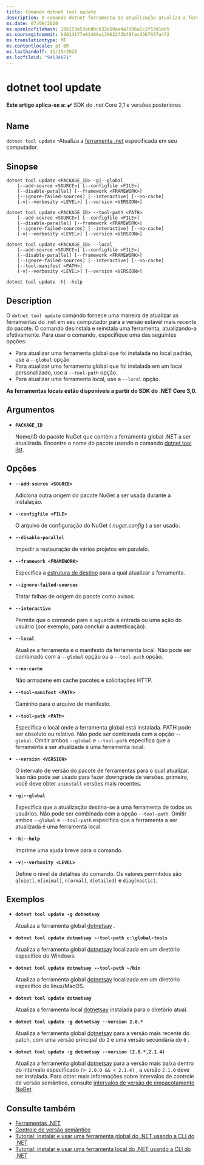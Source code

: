 ```yaml
---
title: Comando dotnet tool update
description: O comando dotnet ferramenta de atualização atualiza a ferramenta .NET especificada em seu computador.
ms.date: 07/08/2020
ms.openlocfilehash: 18b153e53a6dbcb32e50ae4a7d06a1c2f53d1eb5
ms.sourcegitcommit: b201d177e01480a139622f3bf8facd367657a472
ms.translationtype: MT
ms.contentlocale: pt-BR
ms.lasthandoff: 11/15/2020
ms.locfileid: "94634071"
---
```

# <a name="dotnet-tool-update"></a>dotnet tool update

**Este artigo aplica-se a:** ✔️ SDK do .net Core 2,1 e versões posteriores

## <a name="name"></a>Name

`dotnet tool update` -Atualiza a [ferramenta .net](global-tools.md) especificada em seu computador.

## <a name="synopsis"></a>Sinopse

```dotnetcli
dotnet tool update <PACKAGE_ID> -g|--global
    [--add-source <SOURCE>] [--configfile <FILE>]
    [--disable-parallel] [--framework <FRAMEWORK>]
    [--ignore-failed-sources] [--interactive] [--no-cache]
    [-v|--verbosity <LEVEL>] [--version <VERSION>]

dotnet tool update <PACKAGE_ID> --tool-path <PATH>
    [--add-source <SOURCE>] [--configfile <FILE>]
    [--disable-parallel] [--framework <FRAMEWORK>]
    [--ignore-failed-sources] [--interactive] [--no-cache]
    [-v|--verbosity <LEVEL>] [--version <VERSION>]

dotnet tool update <PACKAGE_ID> --local
    [--add-source <SOURCE>] [--configfile <FILE>]
    [--disable-parallel] [--framework <FRAMEWORK>]
    [--ignore-failed-sources] [--interactive] [--no-cache]
    [--tool-manifest <PATH>]
    [-v|--verbosity <LEVEL>] [--version <VERSION>]

dotnet tool update -h|--help
```

## <a name="description"></a>Description

O `dotnet tool update` comando fornece uma maneira de atualizar as ferramentas do .net em seu computador para a versão estável mais recente do pacote. O comando desinstala e reinstala uma ferramenta, atualizando-a efetivamente. Para usar o comando, especifique uma das seguintes opções:

* Para atualizar uma ferramenta global que foi instalada no local padrão, use a `--global` opção
* Para atualizar uma ferramenta global que foi instalada em um local personalizado, use a `--tool-path` opção.
* Para atualizar uma ferramenta local, use a `--local` opção.

**As ferramentas locais estão disponíveis a partir do SDK do .NET Core 3,0.**

## <a name="arguments"></a>Argumentos

- **`PACKAGE_ID`**

  Nome/ID do pacote NuGet que contém a ferramenta global .NET a ser atualizada. Encontre o nome do pacote usando o comando [dotnet tool list](dotnet-tool-list.md).

## <a name="options"></a>Opções

- **`--add-source <SOURCE>`**

  Adiciona outra origem do pacote NuGet a ser usada durante a instalação.

- **`--configfile <FILE>`**

  O arquivo de configuração do NuGet ( *nuget.config* ) a ser usado.

- **`--disable-parallel`**

  Impedir a restauração de vários projetos em paralelo.

- **`--framework <FRAMEWORK>`**

  Especifica a [estrutura de destino](../../standard/frameworks.md) para a qual atualizar a ferramenta.

- **`--ignore-failed-sources`**

  Tratar falhas de origem do pacote como avisos.

- **`--interactive`**

  Permite que o comando pare e aguarde a entrada ou uma ação do usuário (por exemplo, para concluir a autenticação).

- **`--local`**

  Atualize a ferramenta e o manifesto da ferramenta local. Não pode ser combinado com a `--global` opção ou a `--tool-path` opção.

- **`--no-cache`**

  Não armazene em cache pacotes e solicitações HTTP.

- **`--tool-manifest <PATH>`**

  Caminho para o arquivo de manifesto.

- **`--tool-path <PATH>`**

  Especifica o local onde a ferramenta global está instalada. PATH pode ser absoluto ou relativo. Não pode ser combinada com a opção `--global`. Omitir ambos `--global` e `--tool-path` especifica que a ferramenta a ser atualizada é uma ferramenta local.

- **`--version <VERSION>`**

  O intervalo de versão do pacote de ferramentas para o qual atualizar. Isso não pode ser usado para fazer downgrade de versões. primeiro, você deve obter `uninstall` versões mais recentes.

- **`-g|--global`**

  Especifica que a atualização destina-se a uma ferramenta de todos os usuários. Não pode ser combinada com a opção `--tool-path`. Omitir ambos `--global` e `--tool-path` especifica que a ferramenta a ser atualizada é uma ferramenta local.

- **`-h|--help`**

  Imprime uma ajuda breve para o comando.

- **`-v|--verbosity <LEVEL>`**

  Define o nível de detalhes do comando. Os valores permitidos são `q[uiet]`, `m[inimal]`, `n[ormal]`, `d[etailed]` e `diag[nostic]`.

## <a name="examples"></a>Exemplos

- **`dotnet tool update -g dotnetsay`**

  Atualiza a ferramenta global [dotnetsay](https://www.nuget.org/packages/dotnetsay/) .

- **`dotnet tool update dotnetsay --tool-path c:\global-tools`**

  Atualiza a ferramenta global [dotnetsay](https://www.nuget.org/packages/dotnetsay/) localizada em um diretório específico do Windows.

- **`dotnet tool update dotnetsay --tool-path ~/bin`**

  Atualiza a ferramenta global [dotnetsay](https://www.nuget.org/packages/dotnetsay/) localizada em um diretório específico do linux/MacOS.

- **`dotnet tool update dotnetsay`**

  Atualiza a ferramenta local [dotnetsay](https://www.nuget.org/packages/dotnetsay/) instalada para o diretório atual.

- **`dotnet tool update -g dotnetsay --version 2.0.*`**

  Atualiza a ferramenta global [dotnetsay](https://www.nuget.org/packages/dotnetsay/) para a versão mais recente do patch, com uma versão principal do `2` e uma versão secundária do `0` .

- **`dotnet tool update -g dotnetsay --version (2.0.*,2.1.4)`**

  Atualiza a ferramenta global [dotnetsay](https://www.nuget.org/packages/dotnetsay/) para a versão mais baixa dentro do intervalo especificado `(> 2.0.0 && < 2.1.4)` , a versão `2.1.0` deve ser instalada. Para obter mais informações sobre intervalos de controle de versão semântico, consulte [intervalos de versão de empacotamento NuGet](/nuget/concepts/package-versioning#version-ranges).

## <a name="see-also"></a>Consulte também

- [Ferramentas .NET](global-tools.md)
- [Controle de versão semântico](https://semver.org)
- [Tutorial: instalar e usar uma ferramenta global do .NET usando a CLI do .NET](global-tools-how-to-use.md)
- [Tutorial: instalar e usar uma ferramenta local do .NET usando a CLI do .NET](local-tools-how-to-use.md)
